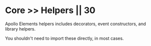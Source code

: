 # Core >> Helpers || 30

Apollo Elements helpers includes decorators, event constructors, and library helpers.

You shouldn't need to import these directly, in most cases.
